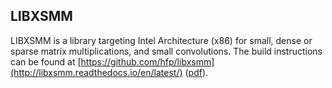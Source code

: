 ## LIBXSMM

LIBXSMM is a library targeting Intel Architecture (x86) for small, dense or sparse matrix multiplications, and small convolutions. The build instructions can be found at [https://github.com/hfp/libxsmm](http://libxsmm.readthedocs.io/en/latest/) ([pdf](https://raw.githubusercontent.com/hfp/libxsmm/master/documentation/libxsmm.pdf)).

